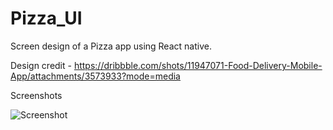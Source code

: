 # Pizza_UI

Screen design of a Pizza app using React native.

Design credit - https://dribbble.com/shots/11947071-Food-Delivery-Mobile-App/attachments/3573933?mode=media

Screenshots

![Screenshot](assets/pizza.gif)